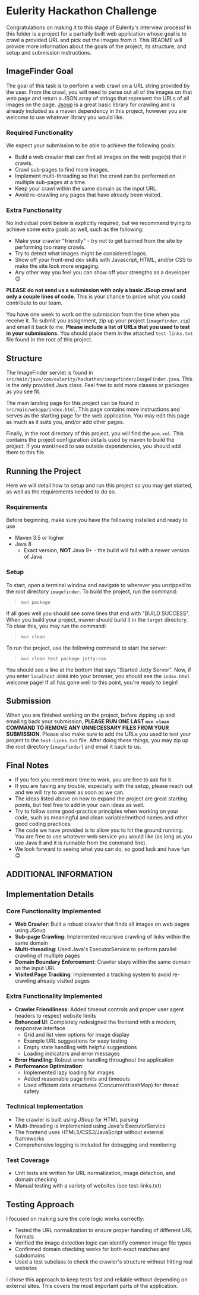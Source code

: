 # Eulerity Hackathon Challenge
Congratulations on making it to this stage of Eulerity's interview process! In this folder is a project for a partially built web application whose goal is to crawl a provided URL and pick out the images from it. This README will provide more information about the goals of the project, its structure, and setup and submission instructions.

## ImageFinder Goal
The goal of this task is to perform a web crawl on a URL string provided by the user. From the crawl, you will need to parse out all of the images on that web page and return a JSON array of strings that represent the URLs of all images on the page. [Jsoup](https://jsoup.org/) is a great basic library for crawling and is already included as a maven dependency in this project, however you are welcome to use whatever library you would like.

### Required Functionality
We expect your submission to be able to achieve the following goals:
- Build a web crawler that can find all images on the web page(s) that it crawls.
- Crawl sub-pages to find more images.
- Implement multi-threading so that the crawl can be performed on multiple sub-pages at a time.
- Keep your crawl within the same domain as the input URL.
- Avoid re-crawling any pages that have already been visited.

### Extra Functionality
No individual point below is explicitly required, but we recommend trying to achieve some extra goals as well, such as the following:
- Make your crawler "friendly" - try not to get banned from the site by performing too many crawls.
- Try to detect what images might be considered logos.
- Show off your front-end dev skills with Javascript, HTML, and/or CSS to make the site look more engaging.
- Any other way you feel you can show off your strengths as a developer 😊

**PLEASE do not send us a submission with only a basic JSoup crawl and only a couple lines of code.** This is your chance to prove what you could contribute to our team.

You have one week to work on the submission from the time when you receive it. To submit you assignment, zip up your project (`imagefinder.zip`) and email it back to me. **Please include a list of URLs that you used to test in your submissions.** You should place them in the attached `test-links.txt` file found in the root of this project.

## Structure
The ImageFinder servlet is found in `src/main/java/com/eulerity/hackathon/imagefinder/ImageFinder.java`. This is the only provided Java class. Feel free to add more classes or packages as you see fit. 

The main landing page for this project can be found in `src/main/webapp/index.html`. This page contains more instructions and serves as the starting page for the web application. You may edit this page as much as it suits you, and/or add other pages. 

Finally, in the root directory of this project, you will find the `pom.xml`. This contains the project configuration details used by maven to build the project. If you want/need to use outside dependencies, you should add them to this file.

## Running the Project
Here we will detail how to setup and run this project so you may get started, as well as the requirements needed to do so.

### Requirements
Before beginning, make sure you have the following installed and ready to use
- Maven 3.5 or higher
- Java 8
  - Exact version, **NOT** Java 9+ - the build will fail with a newer version of Java

### Setup
To start, open a terminal window and navigate to wherever you unzipped to the root directory `imagefinder`. To build the project, run the command:

>`mvn package`

If all goes well you should see some lines that end with "BUILD SUCCESS". When you build your project, maven should build it in the `target` directory. To clear this, you may run the command:

>`mvn clean`

To run the project, use the following command to start the server:

>`mvn clean test package jetty:run`

You should see a line at the bottom that says "Started Jetty Server". Now, if you enter `localhost:8080` into your browser, you should see the `index.html` welcome page! If all has gone well to this point, you're ready to begin!

## Submission
When you are finished working on the project, before zipping up and emailing back your submission, **PLEASE RUN ONE LAST `mvn clean` COMMAND TO REMOVE ANY UNNECESSARY FILES FROM YOUR SUBMISSION**. Please also make sure to add the URLs you used to test your project to the `test-links.txt` file. After doing these things, you may zip up the root directory (`imagefinder`) and email it back to us.

## Final Notes
- If you feel you need more time to work, you are free to ask for it.
- If you are having any trouble, especially with the setup, please reach out and we will try to answer as soon as we can.
- The ideas listed above on how to expand the project are great starting points, but feel free to add in your own ideas as well.
- Try to follow some good-practice principles when working on your code, such as meaningful and clean variable/method names and other good coding practices.
- The code we have provided is to allow you to hit the ground running. You are free to use whatever web service you would like (as long as you use Java 8 and it is runnable from the command line).
- We look forward to seeing what you can do, so good luck and have fun 😊

## ADDITIONAL INFORMATION

## Implementation Details

### Core Functionality Implemented
- **Web Crawler**: Built a robust crawler that finds all images on web pages using JSoup
- **Sub-page Crawling**: Implemented recursive crawling of links within the same domain
- **Multi-threading**: Used Java's ExecutorService to perform parallel crawling of multiple pages
- **Domain Boundary Enforcement**: Crawler stays within the same domain as the input URL
- **Visited Page Tracking**: Implemented a tracking system to avoid re-crawling already visited pages

### Extra Functionality Implemented
- **Crawler Friendliness**: Added timeout controls and proper user agent headers to respect website limits
- **Enhanced UI**: Completely redesigned the frontend with a modern, responsive interface
  - Grid and list view options for image display
  - Example URL suggestions for easy testing
  - Empty state handling with helpful suggestions
  - Loading indicators and error messages
- **Error Handling**: Robust error handling throughout the application
- **Performance Optimization**: 
  - Implemented lazy loading for images
  - Added reasonable page limits and timeouts
  - Used efficient data structures (ConcurrentHashMap) for thread safety

### Technical Implementation
- The crawler is built using JSoup for HTML parsing
- Multi-threading is implemented using Java's ExecutorService
- The frontend uses HTML5/CSS3/JavaScript without external frameworks
- Comprehensive logging is included for debugging and monitoring

### Test Coverage
- Unit tests are written for URL normalization, image detection, and domain checking
- Manual testing with a variety of websites (see test-links.txt)

## Testing Approach

I focused on making sure the core logic works correctly:
- Tested the URL normalization to ensure proper handling of different URL formats
- Verified the image detection logic can identify common image file types 
- Confirmed domain checking works for both exact matches and subdomains
- Used a test subclass to check the crawler's structure without hitting real websites

I chose this approach to keep tests fast and reliable without depending on external sites. This covers the most important parts of the application.
